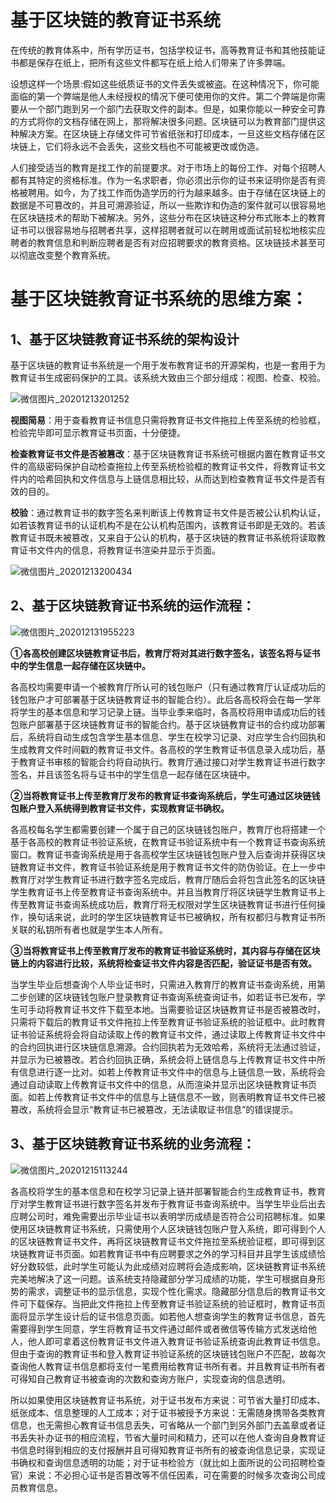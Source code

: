 # 基于区块链的教育证书系统

​       在传统的教育体系中，所有学历证书，包括学校证书，高等教育证书和其他技能证书都是保存在纸上，把所有这些文件都写在纸上给人们带来了许多弊端。

​		设想这样一个场景:假如这些纸质证书的文件丢失或被盗。在这种情况下，你可能面临的第一个弊端是他人未经授权的情况下便可使用你的文件。第二个弊端是你需要从一个部门跑到另一个部门去获取文件的副本。但是，如果你能以一种安全可靠的方式将你的文档存储在网上，那将解决很多问题。区块链可以为教育部门提供这种解决方案。在区块链上存储文件可节省纸张和打印成本，一旦这些文档存储在区块链上，它们将永远不会丢失，这些文档也不可能被更改或伪造。

​		人们接受适当的教育是找工作的前提要求。对于市场上的每份工作、对每个招聘人都有其特定的资格标准。作为一名求职者，你必须出示你的证书来证明你是否有资格被聘用。如今，为了找工作而伪造学历的行为越来越多。由于存储在区块链上的数据是不可篡改的，并且可溯源验证，所以一些欺诈和伪造的案件就可以很容易地在区块链技术的帮助下被解决。另外，这些分布在区块链这种分布式账本上的教育证书可以很容易地与招聘者共享，这样招聘者就可以在聘用或面试前轻松地核实应聘者的教育信息和判断应聘者是否有对应招聘要求的教育资格。区块链技术甚至可以彻底改变整个教育系统。

# 基于区块链教育证书系统的思维方案：



## 1、基于区块链教育证书系统的架构设计

基于区块链的教育证书系统是一个用于发布教育证书的开源架构，也是一套用于为教育证书生成密码保护的工具。该系统大致由三个部分组成：视图、检查、校验。  

![微信图片_20201213201252](https://i.loli.net/2020/12/13/UgmIVsaYx7j6TAC.png)

**视图简易**：用于查看教育证书信息只需将教育证书文件拖拉上传至系统的检验框，检验完毕即可显示教育证书页面，十分便捷。

**检查教育证书文件是否被篡改**：基于区块链教育证书系统可根据内置在教育证书文件的高级密码保护自动检查拖拉上传至系统检验框的教育证书文件，将教育证书文件内的哈希回执和文件信息与上链信息相比较，从而达到检查教育证书文件是否有效的目的。

**校验**：通过教育证书的数字签名来判断该上传教育证书文件是否被公认机构认证，如若该教育证书的认证机构不是在公认机构范围内，该教育证书即是无效的。若该教育证书既未被篡改，又来自于公认的机构，基于区块链的教育证书系统将读取教育证书文件内的信息，将教育证书渲染并显示于页面。

![微信图片_20201213200434](https://i.loli.net/2020/12/15/xPD7lUfOpLnvQKe.png)

## 2、基于区块链教育证书系统的运作流程：

![微信图片_202012131955223](https://i.loli.net/2020/12/14/Bmp4CeVgG7qIvMY.png)

**①各高校创建区块链教育证书后，教育厅将对其进行数字签名，该签名将与证书中的学生信息一起存储在区块链中。**

各高校均需要申请一个被教育厅所认可的钱包账户（只有通过教育厅认证成功后的钱包账户才可部署基于区块链教育证书的智能合约）。此后各高校将会在每一学年将学生的基本信息和学习记录上链。当毕业季来临时，各高校将用申请成功后的钱包账户部署基于区块链教育证书的智能合约。基于区块链教育证书的合约成功部署后，系统将自动生成包含学生基本信息、学生在校学习记录、对应学生合约回执和生成教育文件时间戳的教育证书文件。各高校的学生教育证书信息录入成功后，基于教育证书审核的智能合约将自动执行。教育厅通过接口对学生教育证书进行数字签名，并且该签名将与证书中的学生信息一起存储在区块链中。

 

**②当将教育证书上传至教育厅发布的教育证书查询系统后，学生可通过区块链钱包账户登入系统得到教育证书文件，实现教育证书确权。**

各高校每名学生都需要创建一个属于自己的区块链钱包账户，教育厅也将搭建一个基于各高校的教育证书验证系统，在教育证书验证系统中有一个教育证书查询系统窗口。教育证书查询系统是用于各高校学生区块链钱包账户登入后查询并获得区块链教育证书文件，教育证书验证系统是用于教育证书文件的防伪验证。在上一步中教育厅对学生教育证书进行数字签名完成后，教育厅随后会将包含此签名的区块链学生教育证书上传至教育证书查询系统中。并且当教育厅将区块链学生教育证书上传至教育证书查询系统成功后，教育厅将无权限对学生区块链教育证书进行任何操作，换句话来说，此时的学生区块链教育证书已被确权，所有权都归与教育证书所关联的私钥所有者也就是学生本人所有。

 

**③当将教育证书上传至教育厅发布的教育证书验证系统时，其内容与存储在区块链上的内容进行比较，系统将检查证书文件内容是否匹配，验证证书是否有效。**

当学生毕业后想查询个人毕业证书时，只需进入教育厅的教育证书查询系统，用第二步创建的区块链钱包账户登录教育证书查询系统查询证书，如若证书已发布，学生可手动将教育证书文件下载至本地。当需要验证区块链教育证书是否被篡改时，只需将下载后的教育证书文件拖拉上传至教育证书验证系统的验证框中。此时教育证书验证系统将会将自动读取上传的教育证书文件，通过读取上传教育证书文件中的合约回执进行区块链信息溯源。合约回执若为无效哈希，系统将无法通过验证，并显示为已被篡改。若合约回执正确，系统会将上链信息与上传教育证书文件中所有信息进行逐一比对。如若上传教育证书文件中的信息与上链信息一致，系统将会通过自动读取上传教育证书文件中的信息，从而渲染并显示出区块链教育证书页面。如若上传教育证书文件中的信息与上链信息不一致，则表明教育证书文件已被篡改，系统将会显示“教育证书已被篡改，无法读取证书信息”的错误提示。

## 3、基于区块链教育证书系统的业务流程：

![微信图片_20201215113244](https://i.loli.net/2020/12/15/fEM1niXqA9soRlH.png)

各高校将学生的基本信息和在校学习记录上链并部署智能合约生成教育证书，教育厅对学生教育证书进行数字签名并发布于教育证书查询系统中。当学生毕业后出去应聘公司时，难免需要出示毕业证书以表明学历成绩是否符合公司招聘标准。如果使用区块链教育证书系统，只需使用个人区块链钱包账户登入系统，即可得到个人的区块链教育证书文件，再将区块链教育证书文件拖拉至系统验证框，即可得到区块链教育证书页面。如若教育证书中有应聘要求之外的学习科目并且学生该成绩恰好分数较低，此时学生可能认为此成绩对应聘将会造成影响，区块链教育证书系统完美地解决了这一问题。该系统支持隐藏部分学习成绩的功能，学生可根据自身形势的需求，调整证书的显示信息，实现个性化需求。隐藏部分信息后的教育证书文件可下载保存。当把此文件拖拉上传至教育证书验证系统的验证框时，教育证书页面将显示学生设计后的证书信息页面。如若他人想查询学生的教育证书信息，首先需要得到学生同意，学生将教育证书文件通过邮件或者微信等传输方式发送给他人，他人即可拿着这份教育证书文件进入教育证书验证系统查询此教育证书信息。但由于查询的教育证书和登入教育证书验证系统的区块链钱包账户不匹配，故每次查询他人教育证书信息都将支付一笔费用给教育证书所有者。并且教育证书所有者可得知自己教育证书被查询的次数和查询方账户，实现查询的信息透明。

所以如果使用区块链教育证书系统，对于证书发布方来说：可节省大量打印成本、纸张成本、信息整理的人工成本；对于证书被授予方来说：无需随身携带各类教育信息，也无需担心教育证书信息丢失，可省略从一个部门到另外部门去盖章或者证书丢失补办证书的相应流程，节省大量时间和精力，还可以在他人查询自身教育证书信息时得到相应的支付报酬并且可得知教育证书所有的被查询信息记录，实现证书确权和查询信息透明的功能；对于证书检验方（就比如上面所说的公司招聘检查官）来说：不必担心证书是否篡改等不信任因素，可在需要的时候多次查询公司成员教育信息。